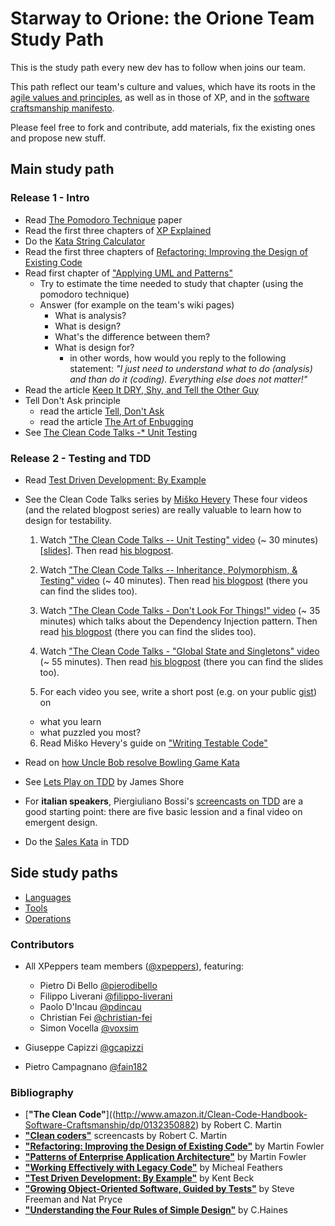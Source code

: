 # Starway to Orione: the Orione Team Study Path

This is the study path every new dev has to follow when joins our team.

This path reflect our team's culture and values, which have its roots in the [agile values and principles](http://agilemanifesto.org/), as well as in those of XP, and in the [software craftsmanship manifesto](http://manifesto.softwarecraftsmanship.org/).

Please feel free to fork and contribute, add materials, fix the existing ones and propose new stuff.

## Main study path

### Release 1 - Intro
* Read [The Pomodoro Technique](http://pomodorotechnique.com/) paper
* Read the first three chapters of [XP Explained](https://www.amazon.com/Extreme-Programming-Explained-Embrace-Change/dp/0201616416)
* Do the [Kata String Calculator](http://osherove.com/tdd-kata-1/)
* Read the first three chapters of [Refactoring: Improving the Design of Existing Code](https://www.amazon.com/Refactoring-Improving-Design-Existing-Code/dp/0201485672)
* Read first chapter of ["Applying UML and Patterns"](http://www.amazon.com/Applying-UML-Patterns-Introduction-Object-Oriented/dp/0131489062)
  * Try to estimate the time needed to study that chapter (using the pomodoro technique)
  * Answer (for example on the team's wiki pages)
    * What is analysis?
    * What is design?
    * What's the difference between them?
    * What is design for?
      * in other words, how would you reply to the following statement: _"I just need to understand what to do (analysis) and than do it (coding). Everything else does not matter!"_
* Read the article [Keep It DRY, Shy, and Tell the Other Guy](http://media.pragprog.com/articles/may_04_oo1.pdf)
* Tell Don't Ask principle
  * read the article [Tell, Don't Ask](http://pragprog.com/articles/tell-dont-ask)
  * read the article [The Art of Enbugging](http://media.pragprog.com/articles/jan_03_enbug.pdf)
* See [The Clean Code Talks -* Unit Testing](http://www.youtube.com/watch?v=wEhu57pih5w)

### Release 2 - Testing and TDD
* Read [Test Driven Development: By Example](https://www.amazon.com/Test-Driven-Development-Kent-Beck/dp/0321146530)
* See the Clean Code Talks series by [Miško Hevery](http://misko.hevery.com/)
  These four videos (and the related blogpost series) are really valuable to learn how to design for testability.

  1. Watch ["The Clean Code Talks -- Unit Testing" video](http://www.youtube.com/watch?v=wEhu57pih5w) (~ 30 minutes) [[slides](https://docs.google.com/presentation/d/1mZsq0WljEfgIR9Df_IcW0VQfNl-Pk_cEBR3i9id-eR4/present#slide=id.i0)]. Then read [his blogpost](http://misko.hevery.com/2008/11/04/clean-code-talks-unit-testing/).

  2. Watch ["The Clean Code Talks -- Inheritance, Polymorphism, & Testing" video](https://www.youtube.com/watch?v=4F72VULWFvc) (~ 40 minutes). Then read [his blogpost](http://misko.hevery.com/2008/12/08/clean-code-talks-inheritance-polymorphism-testing/) (there you can find the slides too).

  3. Watch ["The Clean Code Talks - Don't Look For Things!" video](https://www.youtube.com/watch?v=RlfLCWKxHJ0) (~ 35 minutes) which talks about the Dependency Injection pattern. Then read [his blogpost](http://misko.hevery.com/2008/11/11/clean-code-talks-dependency-injection/) (there you can find the slides too).

  4. Watch ["The Clean Code Talks - "Global State and Singletons" video](https://www.youtube.com/watch?v=-FRm3VPhseI) (~ 55 minutes). Then read [his blogpost](http://misko.hevery.com/2008/11/21/clean-code-talks-global-state-and-singletons/) (there you can find the slides too).

  5. For each video you see, write a short post (e.g. on your public [gist](https://gist.github.com/)) on
    * what you learn
    * what puzzled you most?

  6. Read Miško Hevery's guide on ["Writing Testable Code"](http://misko.hevery.com/code-reviewers-guide/)
* Read on [how Uncle Bob resolve Bowling Game Kata](http://butunclebob.com/ArticleS.UncleBob.TheBowlingGameKata)
* See [Lets Play on TDD](http://www.jamesshore.com/Blog/Lets-Play) by James Shore
* For __italian speakers__, Piergiuliano Bossi's [screencasts on TDD](https://www.youtube.com/channel/UCKu3XCVh7pe06khn4N1uCiQ) are a good starting point: there are five basic lession and a final video on emergent design.
* Do the [Sales Kata](https://github.com/xpeppers/sales-taxes-problem) in TDD

## Side study paths
* [Languages](study-path/languages)
* [Tools](study-path/tools)
* [Operations](study-path/operations)

### Contributors
* All XPeppers team members ([@xpeppers](https://twitter.com/xpeppers)), featuring:
  * Pietro Di Bello [@pierodibello](http://twitter.com/pierodibello)
  * Filippo Liverani [@filippo-liverani](https://github.com/filippo-liverani)
  * Paolo D'Incau [@pdincau](https://github.com/pdincau)
  * Christian Fei [@christian-fei](https://github.com/christian-fei)
  * Simon Vocella [@voxsim](https://github.com/voxsim)

* Giuseppe Capizzi [@gcapizzi](https://github.com/gcapizzi)
* Pietro Campagnano [@fain182](https://github.com/fain182)

### Bibliography
* [__"The Clean Code"__]((http://www.amazon.it/Clean-Code-Handbook-Software-Craftsmanship/dp/0132350882) by Robert C. Martin
* [__"Clean coders"__](http://cleancoders.com/) screencasts by Robert C. Martin
* [__"Refactoring: Improving the Design of Existing Code"__](http://www.amazon.it/Refactoring-Improving-Design-Existing-Code/dp/0201485672) by Martin Fowler
* [__"Patterns of Enterprise Application Architecture"__](http://www.amazon.it/Patterns-Enterprise-Application-Architecture-Martin/dp/0321127420) by Martin Fowler
* [__"Working Effectively with Legacy Code"__](http://www.amazon.com/Working-Effectively-Legacy-Michael-Feathers/dp/0131177052) by Micheal Feathers
* [__"Test Driven Development: By Example"__](http://www.amazon.com/Test-Driven-Development-By-Example/dp/0321146530) by Kent Beck
* [__"Growing Object-Oriented Software, Guided by Tests"__](http://www.amazon.it/Growing-Object-Oriented-Software-Guided-Tests/dp/0321503627) by Steve Freeman and Nat Pryce
* [__"Understanding the Four Rules of Simple Design"__](https://leanpub.com/4rulesofsimpledesign) by C.Haines
